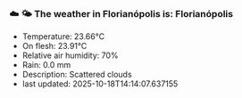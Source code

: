 ### ☁️ 🌤️  The weather in Florianópolis is: Florianópolis

- Temperature: 23.66°C
- On flesh: 23.91°C
- Relative air humidity: 70%
- Rain: 0.0 mm
- Description: Scattered clouds
- last updated: 2025-10-18T14:14:07.637155
